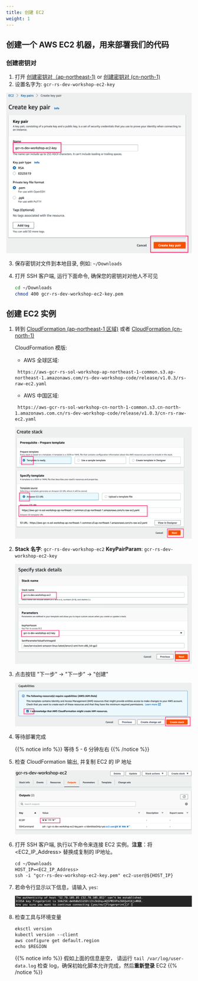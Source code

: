```yaml
---
title: 创建 EC2
weight: 1
---
```


## 创建一个 AWS EC2 机器，用来部署我们的代码

### 创建密钥对

1. 打开 [创建密钥对（ap-northeast-1)](https://ap-northeast-1.console.aws.amazon.com/ec2/v2/home?region=ap-northeast-1#CreateKeyPair:) or [创建密钥对 (cn-north-1)](https://console.amazonaws.cn/ec2/v2/home?region=cn-north-1#CreateKeyPair:)
2. 设置名字为: `gcr-rs-dev-workshop-ec2-key` 

  ![Create key pair](/images/ec2-key-pair-name.png)
   
3. 保存密钥对文件到本地目录, 例如: `~/Downloads`

4. 打开 SSH 客户端, 运行下面命令, 确保您的密钥对对他人不可见

   ```sh
   cd ~/Downloads
   chmod 400 gcr-rs-dev-workshop-ec2-key.pem
   ```

## 创建 EC2 实例

1. 转到 [CloudFormation (ap-northeast-1 区域)](https://console.aws.amazon.com/cloudformation/home?region=ap-northeast-1#/stacks/new?stackName=gcr-rs-dev-workshop-ec2&templateURL=https://aws-gcr-rs-sol-workshop-ap-northeast-1-common.s3.ap-northeast-1.amazonaws.com/rs-dev-workshop-code/release/v1.0.3/rs-raw-ec2.yaml
) 或者 [CloudFormation (cn-north-1)](https://console.amazonaws.cn/cloudformation/home?region=cn-north-1#/stacks/create/template?region=cn-north-1&stackName=gcr-rs-dev-workshop-ec2&templateURL=https://aws-gcr-rs-sol-workshop-cn-north-1-common.s3.cn-north-1.amazonaws.com.cn/rs-dev-workshop-code/release/v1.0.3/cn-rs-raw-ec2.yaml)

   CloudFormation 模版:

   - AWS 全球区域:
   ```   
    https://aws-gcr-rs-sol-workshop-ap-northeast-1-common.s3.ap-northeast-1.amazonaws.com/rs-dev-workshop-code/release/v1.0.3/rs-raw-ec2.yaml
   ```
   - AWS 中国区域:
   ``` 
    https://aws-gcr-rs-sol-workshop-cn-north-1-common.s3.cn-north-1.amazonaws.com.cn/rs-dev-workshop-code/release/v1.0.3/cn-rs-raw-ec2.yaml
   ```
   

   ![EC2 CloudFormation ](/images/ec2-cf-s3url.png)

2. **Stack 名字**: `gcr-rs-dev-workshop-ec2`
   **KeyPairParam**: `gcr-rs-dev-workshop-ec2-key`
   
   ![EC2 CloudFormation Stack ](/images/ec2-cf-stackname.png)

3. 点击按钮 "下一步" -> "下一步" -> "创建"
  
   ![EC2 CloudFormation Create ](/images/ec2-cf-create.png)

4. 等待部署完成
   
   {{% notice info %}}
   等待 5 - 6 分钟左右
   {{% /notice %}}

5. 检查 CloudFormation 输出, 并复制 EC2 的 IP 地址

   ![EC2 CloudFormation Output ](/images/ec2-cf-output.png)

6. 打开 SSH 客户端, 执行以下命令来连接 EC2 实例。**注意**：将 <EC2_IP_Address> 替换成复制的 IP地址。

   ```shell
   cd ~/Downloads
   HOST_IP=<EC2_IP_Address>
   ssh -i "gcr-rs-dev-workshop-ec2-key.pem" ec2-user@${HOST_IP}
   ```

7. 若命令行显示以下信息，请输入 `yes`:

   ![Connect-to-ec2](/images/connect-to-ec2.png)
   
8. 检查工具与环境变量

   ```shell
   eksctl version
   kubectl version --client
   aws configure get default.region
   echo $REGION
   ```

   {{% notice info %}}
   假如上面的信息是空， 请运行 `tail /var/log/user-data.log` 检查 log，确保初始化脚本允许完成，然后**重新登录** EC2
   {{% /notice %}}
